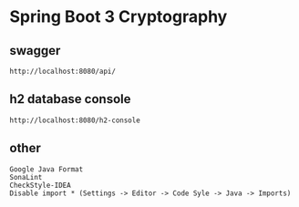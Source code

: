 # Spring Boot 3 Cryptography

## swagger

    http://localhost:8080/api/

## h2 database console

    http://localhost:8080/h2-console

## other

    Google Java Format
    SonaLint
    CheckStyle-IDEA
    Disable import * (Settings -> Editor -> Code Syle -> Java -> Imports)